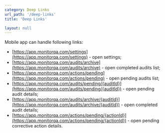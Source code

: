 ```yaml
---
category: Deep Links
url_path: '/deep-links'
title: 'Deep Links'

layout: null
---
```


Mobile app can handle following links:

* [https://app.monitorqa.com/settings](https://app.monitorqa.com/settings) - open settings;
* [https://app.monitorqa.com/audits/archive](https://app.monitorqa.com/audits/archive) - open completed audits list;
* [https://app.monitorqa.com/actions/pending](https://app.monitorqa.com/actions/pending) - open pending audits list;
* [https://app.monitorqa.com/audits/pending/{auditId}](https://app.monitorqa.com/audits/pending/{auditId}) - open pending audit details;
* [https://app.monitorqa.com/audits/archive/{auditId}](https://app.monitorqa.com/audits/archive/{auditId}) - open completed audit details;
* [https://app.monitorqa.com/actions/pending/{actionId}](https://app.monitorqa.com/actions/pending/{actionId}) - open pending corrective action details.